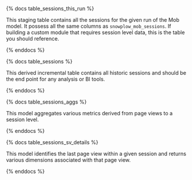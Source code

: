{% docs table_sessions_this_run %}

This staging table contains all the sessions for the given run of the Mob model. It possess all the same columns as `snowplow_mob_sessions`. If building a custom module that requires session level data, this is the table you should reference.

{% enddocs %}


{% docs table_sessions %}

This derived incremental table contains all historic sessions and should be the end point for any analysis or BI tools.

{% enddocs %}


{% docs table_sessions_aggs %}

This model aggregates various metrics derived from page views to a session level.

{% enddocs %}


{% docs table_sessions_sv_details %}

This model identifies the last page view within a given session and returns various dimensions associated with that page view.

{% enddocs %}
